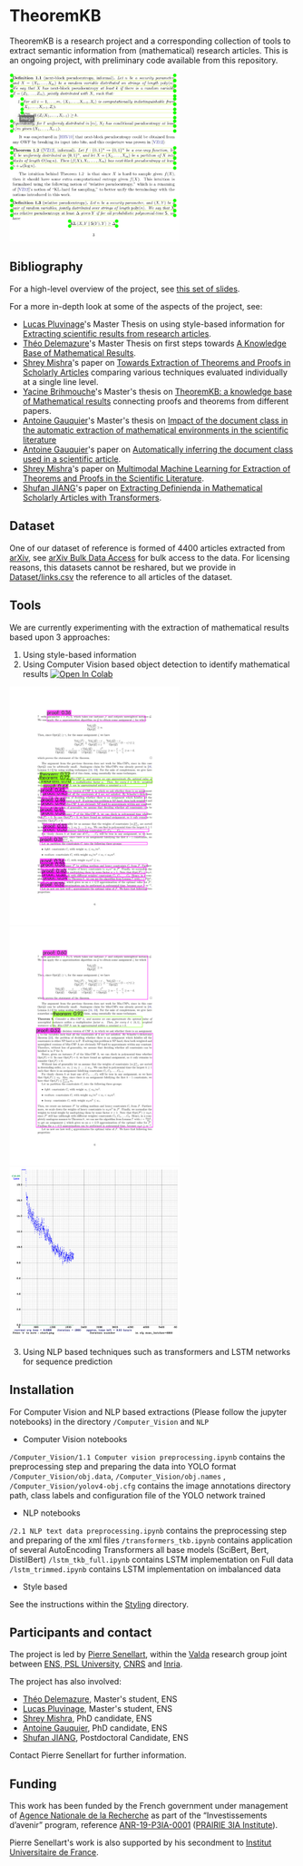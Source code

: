 # TheoremKB

TheoremKB is a research project and a corresponding collection of tools
to extract semantic information from (mathematical) research articles.
This is an ongoing project, with preliminary code available from this
repository.

<img src="assets/multi-t-3.png" width="300">

## Bibliography

For a high-level overview of the project, see [this set of slides](https://pierre.senellart.com/talks/sinfra-20191213.pdf).

For a more in-depth look at some of the aspects of the project, see:

- [Lucas Pluvinage](https://www.lortex.org/)'s Master Thesis on using
  style-based information for [Extracting scientific results from
  research articles](https://hal.inria.fr/hal-02956526).
- [Théo Delemazure](https://theo.delemazure.fr/)'s Master Thesis on
  first steps towards [A Knowledge Base of Mathematical Results](https://hal.inria.fr/hal-02940819).
- [Shrey Mishra](https://www.linkedin.com/in/shreymishramv96/)'s paper on [Towards Extraction of Theorems and Proofs in Scholarly Articles](https://hal.archives-ouvertes.fr/hal-03293643) comparing various techniques
  evaluated individually at a single line level.
- [Yacine Brihmouche](https://www.linkedin.com/in/yacine-brihmouche/)'s Master's thesis on [TheoremKB: a knowledge base of
Mathematical results](https://inria.hal.science/hal-03897168) connecting proofs and theorems from different papers.
- [Antoine Gauquier](https://www.linkedin.com/in/antoine-gauquier-0a176b152/)'s Master's thesis on [Impact of the document class in the automatic extraction of mathematical environments in the scientific literature](https://hal.archives-ouvertes.fr/hal-03293643](https://inria.hal.science/hal-04220990/document))
- [Antoine Gauquier](https://www.linkedin.com/in/antoine-gauquier-0a176b152/)'s paper on [Automatically inferring the document class used in a scientific article](https://inria.hal.science/hal-04379415/file/Final_report__AI311_GAUQUIER_Antoine.pdf).
- [Shrey Mishra](https://www.linkedin.com/in/shreymishramv96/)'s paper on [Multimodal Machine Learning for Extraction of Theorems and Proofs in the Scientific Literature](https://arxiv.org/abs/2307.09047).
- [Shufan JIANG](https://shufanjiang.github.io)'s paper on  [Extracting Definienda in Mathematical Scholarly Articles with Transformers](https://arxiv.org/pdf/2311.12448.pdf).

  
## Dataset

One of our dataset of reference is formed of 4400 articles extracted from
[arXiv](https://arXiv.org/), see [arXiv Bulk Data
Access](https://arxiv.org/help/bulk_data) for bulk access to the data.
For licensing reasons, this datasets cannot be reshared, but we provide
in [Dataset/links.csv](Dataset/links.csv) the reference to all articles of the
dataset.

## Tools

We are currently experimenting with the extraction of mathematical results 
based upon 3 approaches:

1. Using style-based information
2. Using Computer Vision based object detection to identify mathematical results [![Open In Colab](https://colab.research.google.com/assets/colab-badge.svg)](https://colab.research.google.com/drive/1PwwU76yo0gzEl7hF7DhkU_wP-MNGlqx3?usp=sharing)

<img src="assets/res-tkb-data-416-multi.png" width="300"> <img src="assets/multi.png" width="300">
<img src="assets/tkb-data-416-unified.png" width="300"> 


3. Using NLP based techniques such as transformers and LSTM networks for sequence prediction

## Installation

For Computer Vision and NLP based extractions (Please follow the jupyter notebooks) in the directory 
`/Computer_Vision` and `NLP`

- Computer Vision notebooks

`/Computer_Vision/1.1 Computer vision preprocessing.ipynb` contains the preprocessing step and preparing the data into YOLO format
`/Computer_Vision/obj.data`, `/Computer_Vision/obj.names` , `/Computer_Vision/yolov4-obj.cfg` contains the image annotations directory path, class labels and configuration file of the YOLO network trained


- NLP notebooks

`/2.1 NLP text data preprocessing.ipynb` contains the preprocessing step and preparing of the xml files
`/transformers_tkb.ipynb` contains application of several AutoEncoding Transformers all base models (SciBert, Bert, DistilBert)
`/lstm_tkb_full.ipynb` contains LSTM implementation on Full data
`/lstm_trimmed.ipynb` contains LSTM implementation on imbalanced data

- Style based

See the instructions within the [Styling](Styling) directory.


## Participants and contact

The project is led by [Pierre Senellart](https://pierre.senellart.com/),
within the [Valda](https://team.inria.fr/valda/) research group joint
between [ENS, PSL University](https://www.ens.psl.eu/),
[CNRS](http://www.cnrs.fr/) and [Inria](https://www.inria.fr/).

The project has also involved:

- [Théo Delemazure](https://theo.delemazure.fr/), Master's student, ENS
- [Lucas Pluvinage](https://www.lortex.org/), Master's student, ENS
- [Shrey Mishra](https://www.linkedin.com/in/shreymishramv96/), PhD candidate, ENS
- [Antoine Gauquier](https://www.linkedin.com/in/antoine-gauquier-0a176b152/), PhD candidate, ENS
- [Shufan JIANG](https://shufanjiang.github.io), Postdoctoral Candidate, ENS

Contact Pierre Senellart for further information.

## Funding

This work has been funded by the French government under
management of [Agence Nationale de la Recherche](https://anr.fr/) as part of the
“Investissements d’avenir” program, reference [ANR-19-P3IA-0001](https://anr.fr/ProjetIA-19-P3IA-0001)
([PRAIRIE 3IA Institute](https://prairie-institute.fr/)).

Pierre Senellart's work is also supported by his secondment to [Institut
Universitaire de France](https://www.iufrance.fr/).

